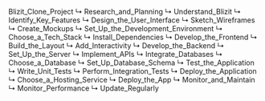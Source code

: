 Blizit_Clone_Project
    ↳ Research_and_Planning
        ↳ Understand_Blizit
        ↳ Identify_Key_Features
    ↳ Design_the_User_Interface
        ↳ Sketch_Wireframes
        ↳ Create_Mockups
    ↳ Set_Up_the_Development_Environment
        ↳ Choose_a_Tech_Stack
        ↳ Install_Dependencies
    ↳ Develop_the_Frontend
        ↳ Build_the_Layout
        ↳ Add_Interactivity
    ↳ Develop_the_Backend
        ↳ Set_Up_the_Server
        ↳ Implement_APIs
    ↳ Integrate_Databases
        ↳ Choose_a_Database
        ↳ Set_Up_Database_Schema
    ↳ Test_the_Application
        ↳ Write_Unit_Tests
        ↳ Perform_Integration_Tests
    ↳ Deploy_the_Application
        ↳ Choose_a_Hosting_Service
        ↳ Deploy_the_App
    ↳ Monitor_and_Maintain
        ↳ Monitor_Performance
        ↳ Update_Regularly


